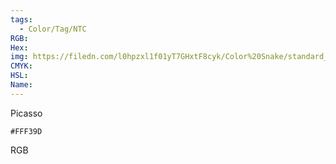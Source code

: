 ```yaml
---
tags:
  - Color/Tag/NTC
RGB:
Hex:
img: https://filedn.com/l0hpzxl1f01yT7GHxtF8cyk/Color%20Snake/standard_csv_to_svg//FFF39D.svg
CMYK:
HSL:
Name:
---
```

Picasso
```palette
#FFF39D
```
RGB
